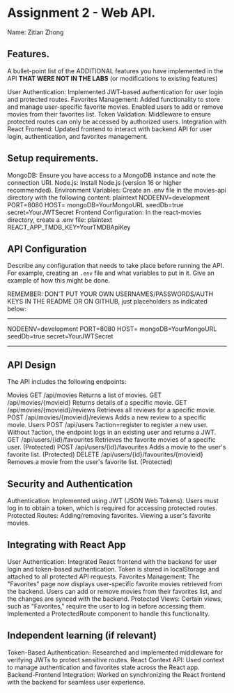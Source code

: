 # Assignment 2 - Web API.

Name: Zitian Zhong

## Features.

A bullet-point list of the ADDITIONAL features you have implemented in the API **THAT WERE NOT IN THE LABS** (or modifications to existing features)
 
User Authentication: Implemented JWT-based authentication for user login and protected routes.
Favorites Management:
Added functionality to store and manage user-specific favorite movies.
Enabled users to add or remove movies from their favorites list.
Token Validation: Middleware to ensure protected routes can only be accessed by authorized users.
Integration with React Frontend: Updated frontend to interact with backend API for user login, authentication, and favorites management.

## Setup requirements.

MongoDB: Ensure you have access to a MongoDB instance and note the connection URI.
Node.js: Install Node.js (version 16 or higher recommended).
Environment Variables: Create an .env file in the movies-api directory with the following content:
plaintext
NODEENV=development
PORT=8080
HOST=
mongoDB=YourMongoURL
seedDb=true
secret=YourJWTSecret
Frontend Configuration: In the react-movies directory, create a .env file:
plaintext
REACT_APP_TMDB_KEY=YourTMDBApiKey

## API Configuration

Describe any configuration that needs to take place before running the API. For example, creating an `.env` file and what variables to put in it. Give an example of how this might be done.

REMEMBER: DON'T PUT YOUR OWN USERNAMES/PASSWORDS/AUTH KEYS IN THE README OR ON GITHUB, just placeholders as indicated below:

______________________
NODEENV=development
PORT=8080
HOST=
mongoDB=YourMongoURL
seedDb=true
secret=YourJWTSecret
______________________

## API Design
The API includes the following endpoints:

Movies
GET /api/movies
Returns a list of movies.
GET /api/movies/{movieid}
Returns details of a specific movie.
GET /api/movies/{movieid}/reviews
Retrieves all reviews for a specific movie.
POST /api/movies/{movieid}/reviews
Adds a new review to a specific movie.
Users
POST /api/users
?action=register to register a new user.
Without ?action, the endpoint logs in an existing user and returns a JWT.
GET /api/users/{id}/favourites
Retrieves the favorite movies of a specific user. (Protected)
POST /api/users/{id}/favourites
Adds a movie to the user's favorite list. (Protected)
DELETE /api/users/{id}/favourites/{movieid}
Removes a movie from the user's favorite list. (Protected)

## Security and Authentication

Authentication: Implemented using JWT (JSON Web Tokens). Users must log in to obtain a token, which is required for accessing protected routes.
Protected Routes:
Adding/removing favorites.
Viewing a user's favorite movies.

## Integrating with React App

User Authentication: Integrated React frontend with the backend for user login and token-based authentication.
Token is stored in localStorage and attached to all protected API requests.
Favorites Management:
The "Favorites" page now displays user-specific favorite movies retrieved from the backend.
Users can add or remove movies from their favorites list, and the changes are synced with the backend.
Protected Views:
Certain views, such as "Favorites," require the user to log in before accessing them.
Implemented a ProtectedRoute component to handle this functionality.

## Independent learning (if relevant)

Token-Based Authentication: Researched and implemented middleware for verifying JWTs to protect sensitive routes.
React Context API: Used context to manage authentication and favorites state across the React app.
Backend-Frontend Integration: Worked on synchronizing the React frontend with the backend for seamless user experience. 
